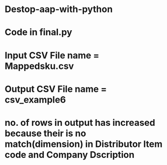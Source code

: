 # Destop-aap-with-python
# Code in final.py
# Input CSV File name = Mappedsku.csv
# Output CSV File name = csv_example6
# no. of rows in output has increased because their is no match(dimension) in Distributor Item code and Company Dscription
